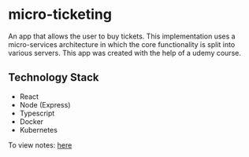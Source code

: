# micro-ticketing
An app that allows the user to buy tickets. This implementation uses a micro-services architecture in which the core functionality is split into various servers. This app was created with the help of a udemy course.

## Technology Stack
- React
- Node (Express)
- Typescript
- Docker
- Kubernetes

To view notes: [here](notes.md)
